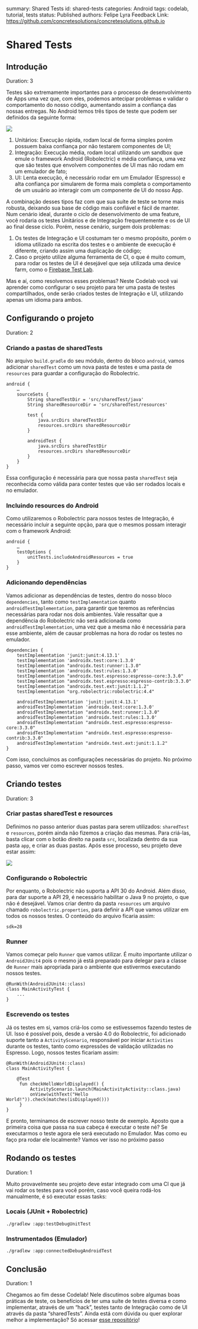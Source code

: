 summary: Shared Tests
id: shared-tests
categories: Android
tags: codelab, tutorial, tests
status: Published
authors: Felipe Lyra
Feedback Link: https://github.com/concretesolutions/concretesolutions.github.io

# Shared Tests

## Introdução
Duration: 3

Testes são extremamente importantes para o processo de desenvolvimento de Apps uma vez que, com eles, podemos antecipar problemas e validar o comportamento do nosso código, aumentando assim a confiança das nossas entregas.
No Android temos três tipos de teste que podem ser definidos da seguinte forma:

![](assets/shared-tests/piramide-testes.png)

1. Unitários: Execução rápida, rodam local de forma simples porém possuem baixa confiança por não testarem componentes de UI;
1. Integração: Execução média, rodam local utilizando um sandbox que emule o framework Android (Robolectric) e média confiança, uma vez que são testes que envolvem componentes de UI mas não rodam em um emulador de fato;
1. UI: Lenta execução, é necessário rodar em um Emulador (Espresso) e alta confiança por simularem de forma mais completa o comportamento de um usuário ao interagir com um componente de UI do nosso App.

A combinação desses tipos faz com que sua suíte de teste se torne mais robusta, deixando sua base de código mais confiável e fácil de manter. Num cenário ideal, durante o ciclo de desenvolvimento de uma feature, você rodaria os testes Unitários e de Integração frequentemente e os de UI ao final desse ciclo. Porém, nesse cenário, surgem dois problemas:

1. Os testes de Integração e UI costumam ter o mesmo propósito, porém o idioma utilizado na escrita dos testes e o ambiente de execução é diferente, criando assim uma duplicação de código;
1. Caso o projeto utilize alguma ferramenta de CI, o que é muito comum, para rodar os testes de UI é desejável que seja utilizada uma device farm, como o [Firebase Test Lab](https://firebase.google.com/docs/test-lab).

Mas e aí, como resolvemos esses problemas? Neste Codelab você vai aprender como configurar o seu projeto para ter uma pasta de testes compartilhados, onde serão criados testes de Integração e UI, utilizando apenas um idioma para ambos.


## Configurando o projeto
Duration: 2

### Criando a pastas de sharedTests

No arquivo `build.gradle` do seu módulo, dentro do bloco `android`, vamos adicionar `sharedTest` como um nova pasta de testes e uma pasta de `resources` para guardar a configuração do Robolectric. 

```
android {
    …
    sourceSets {
        String sharedTestDir = 'src/sharedTest/java'
        String sharedResourceDir = 'src/sharedTest/resources'

        test {
            java.srcDirs sharedTestDir
            resources.srcDirs sharedResourceDir
        }

        androidTest {
            java.srcDirs sharedTestDir
            resources.srcDirs sharedResourceDir
        }
    }
}
```

Essa configuração é necessária para que nossa pasta `sharedTest` seja reconhecida como válida para conter testes que vão ser rodados locais e no emulador. 

### Incluindo resources do Android

Como utilizaremos o Robolectric para nossos testes de Integração, é necessário incluir a seguinte opção, para que o mesmos possam interagir com o framework Android:

```
android {
    …
    testOptions {
        unitTests.includeAndroidResources = true
    }
}
```
### Adicionando dependências

Vamos adicionar as dependências de testes, dentro do nosso bloco `dependencies`, tanto como `testImplementation` quanto `androidTestImplementation`, para garantir que teremos as referências necessárias para rodar nos dois ambientes. Vale ressaltar que a dependência do Robolectric não será adicionada como `androidTestImplementation`, uma vez que a mesma não é necessária para esse ambiente, além de causar problemas na hora do rodar os testes no emulador.

```
dependencies {
    testImplementation 'junit:junit:4.13.1'
    testImplementation 'androidx.test:core:1.3.0'
    testImplementation "androidx.test:runner:1.3.0"
    testImplementation 'androidx.test:rules:1.3.0'
    testImplementation "androidx.test.espresso:espresso-core:3.3.0"
    testImplementation "androidx.test.espresso:espresso-contrib:3.3.0"
    testImplementation "androidx.test.ext:junit:1.1.2"
    testImplementation "org.robolectric:robolectric:4.4"

    androidTestImplementation 'junit:junit:4.13.1'
    androidTestImplementation 'androidx.test:core:1.3.0'
    androidTestImplementation "androidx.test:runner:1.3.0"
    androidTestImplementation 'androidx.test:rules:1.3.0'
    androidTestImplementation "androidx.test.espresso:espresso-core:3.3.0"
    androidTestImplementation "androidx.test.espresso:espresso-contrib:3.3.0"
    androidTestImplementation "androidx.test.ext:junit:1.1.2"
}
```

Com isso, concluímos as configurações necessárias do projeto. No próximo passo, vamos ver como escrever nossos testes.

## Criando testes
Duration: 3

### Criar pastas sharedTest e resources

Definimos no passo anterior duas pastas para serem utilizados: `sharedTest` e `resources`, porém ainda não fizemos a criação das mesmas. Para criá-las, basta clicar com o botão direito na pasta `src`, localizada dentro da sua pasta `app`, e criar as duas pastas. Após esse processo, seu projeto deve estar assim:

![](assets/shared-tests/pastas-criadas.png)

### Configurando o Robolectric

Por enquanto, o Robolectric não suporta a API 30 do Android. Além disso, para dar suporte a API 29, é necessário habilitar o Java 9 no projeto, o que não é desejável. Vamos criar dentro da pasta `resources` um arquivo chamado `robolectric.properties`, para definir a API que vamos utilizar em todos os nossos testes. O conteúdo do arquivo ficaria assim:

```
sdk=28
```

### Runner
Vamos começar pelo `Runner` que vamos utilizar. É muito importante utilizar o `AndroidJUnit4` pois o mesmo já está preparado para delegar para a classe de `Runner` mais apropriada para o ambiente que estivermos executando nossos testes. 

```
@RunWith(AndroidJUnit4::class)
class MainActivityTest {
    ...
}
```

### Escrevendo os testes
Já os testes em si, vamos criá-los como se estivessemos fazendo testes de UI. Isso é possível pois, desde a versão 4.0 do Robolectric, foi adicionado suporte tanto a `ActivityScenario`, responsável por iniciar `Activities` durante os testes, tanto como expressões de validação utilizadas no Espresso.  Logo, nossos testes ficariam assim:

```
@RunWith(AndroidJUnit4::class)
class MainActivityTest {
    
    @Test
     fun checkHelloWorldDisplayed() {
         ActivityScenario.launch(MainActivityActivity::class.java)
         onView(withText("Hello World!")).check(matches(isDisplayed()))
     }
}
```

E pronto, terminamos de escrever nosso teste de exemplo. Aposto que a primeira coisa que passa na sua cabeça é executar o teste né? Se executarmos o teste agora ele será executado no Emulador. Mas como eu faço pra rodar ele localmente? Vamos ver isso no próximo passo

## Rodando os testes
Duration: 1

Muito provavelmente seu projeto deve estar integrado com uma CI que já vai rodar os testes para você porém, caso você queira rodá-los manualmente, é só executar essas tasks:

### Locais (JUnit + Robolectric)

```
./gradlew :app:testDebugUnitTest
```

### Instrumentados (Emulador)

```
./gradlew :app:connectedDebugAndroidTest
```

## Conclusão
Duration: 1

Chegamos ao fim desse Codelab! Nele discutimos sobre algumas boas práticas de teste, os benefícios de ter uma suíte de testes diversa e como implementar, através de um “hack”, testes tanto de Integração como de UI através da pasta “sharedTests”. Ainda está com dúvida ou quer explorar melhor a implementação? Só acessar [esse repositório](https://github.com/lyrafelipe/shared-demo)!

